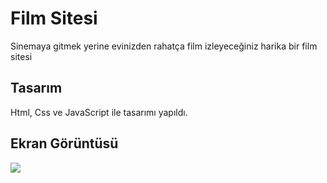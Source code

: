 
<h1> Film Sitesi</h1>

Sinemaya gitmek yerine evinizden rahatça film izleyeceğiniz harika bir film sitesi

<h2> Tasarım </h2>

Html, Css ve JavaScript ile tasarımı yapıldı.

<h2> Ekran Görüntüsü </h2>

![](film.gif)